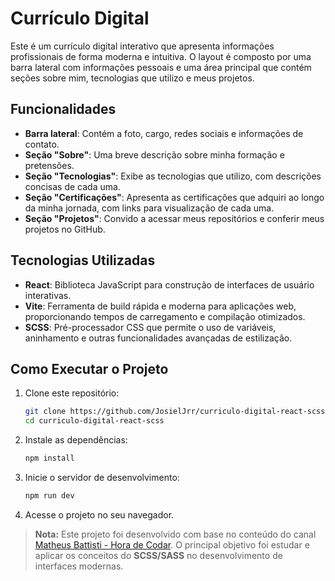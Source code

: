 # Currículo Digital

Este é um currículo digital interativo que apresenta informações profissionais de forma moderna e intuitiva. O layout é composto por uma barra lateral com informações pessoais e uma área principal que contém seções sobre mim, tecnologias que utilizo e meus projetos.

## Funcionalidades

- **Barra lateral**: Contém a foto, cargo, redes sociais e informações de contato.
- **Seção "Sobre"**: Uma breve descrição sobre minha formação e pretensões.
- **Seção "Tecnologias"**: Exibe as tecnologias que utilizo, com descrições concisas de cada uma.
- **Seção "Certificações"**: Apresenta as certificações que adquiri ao longo da minha jornada, com links para visualização de cada uma.
- **Seção "Projetos"**: Convido a acessar meus repositórios e conferir meus projetos no GitHub.

## Tecnologias Utilizadas

- **React**: Biblioteca JavaScript para construção de interfaces de usuário interativas.
- **Vite**: Ferramenta de build rápida e moderna para aplicações web, proporcionando tempos de carregamento e compilação otimizados.
- **SCSS**: Pré-processador CSS que permite o uso de variáveis, aninhamento e outras funcionalidades avançadas de estilização.

## Como Executar o Projeto

1. Clone este repositório:

   ```bash
   git clone https://github.com/JosielJrr/curriculo-digital-react-scss.git
   cd curriculo-digital-react-scss
   ```

2. Instale as dependências:

   ```bash
   npm install
   ```

3. Inicie o servidor de desenvolvimento:

   ```bash
   npm run dev
   ```

4. Acesse o projeto no seu navegador.

> **Nota:** Este projeto foi desenvolvido com base no conteúdo do canal [Matheus Battisti - Hora de Codar](https://www.youtube.com/watch?v=5h4vMtBlQQU). O principal objetivo foi estudar e aplicar os conceitos do **SCSS/SASS** no desenvolvimento de interfaces modernas.

